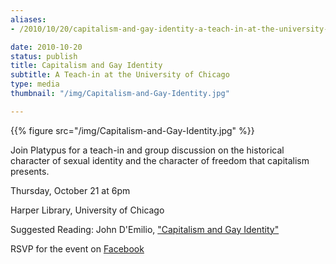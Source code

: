 ```yaml
---
aliases:
- /2010/10/20/capitalism-and-gay-identity-a-teach-in-at-the-university-of-chicago

date: 2010-10-20
status: publish
title: Capitalism and Gay Identity
subtitle: A Teach-in at the University of Chicago
type: media
thumbnail: "/img/Capitalism-and-Gay-Identity.jpg"

---
```

{{% figure src="/img/Capitalism-and-Gay-Identity.jpg" %}}

Join Platypus for a teach-in and group discussion on the historical character of sexual identity and the character of freedom that capitalism presents.

Thursday, October 21 at 6pm

Harper Library, University of Chicago

Suggested Reading: John D'Emilio, ["Capitalism and Gay Identity"](/file/readings/demilio_captialismgayid.pdf)

RSVP for the event on [Facebook](http://www.facebook.com/event.php?eid=159549874077020&index=1)
